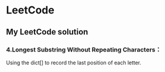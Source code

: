 # LeetCode<br>
## My LeetCode solution<br>
### 4.Longest Substring Without Repeating Characters：<br>
  Using the dict[] to record the last position of each letter.<br>
